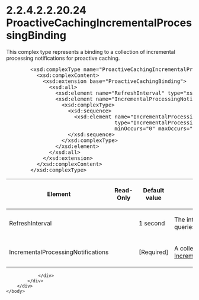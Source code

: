 <html dir="LTR" xmlns:mshelp="http://msdn.microsoft.com/mshelp" xmlns:ddue="http://ddue.schemas.microsoft.com/authoring/2003/5" xmlns:xlink="http://www.w3.org/1999/xlink" xmlns:tool="http://www.microsoft.com/tooltip">
    <head>
        <meta http-equiv="Content-Type" content="text/html; CHARSET=utf-8"></meta>
        <meta name="save" content="history"></meta>
        <title>2.2.4.2.2.20.24 ProactiveCachingIncrementalProcessingBinding</title>
        <xml>
            <mshelp:toctitle title="2.2.4.2.2.20.24 ProactiveCachingIncrementalProcessingBinding"></mshelp:toctitle>
            <mshelp:rltitle title="[MS-SSAS]: ProactiveCachingIncrementalProcessingBinding"></mshelp:rltitle>
            <mshelp:keyword index="A" term="26388866-4433-4d1f-835f-b48b72031786"></mshelp:keyword>
            <mshelp:attr name="DCSext.ContentType" value="open specification"></mshelp:attr>
            <mshelp:attr name="AssetID" value="26388866-4433-4d1f-835f-b48b72031786"></mshelp:attr>
            <mshelp:attr name="TopicType" value="kbRef"></mshelp:attr>
            <mshelp:attr name="DCSext.Title" value="[MS-SSAS]: ProactiveCachingIncrementalProcessingBinding" />
        </xml>
    </head>
    <body>
        <div id="header">
            <h1 class="heading">2.2.4.2.2.20.24 ProactiveCachingIncrementalProcessingBinding</h1>
        </div>
        <div id="mainSection">
            <div id="mainBody">
                <div id="allHistory" class="saveHistory"></div>
                <div id="sectionSection0" class="section" name="collapseableSection">
                    

<p>This complex type represents a binding to a collection of
incremental processing notifications for proactive caching. </p>

<dl>
<dd>
<div><pre>   &lt;xsd:complexType name=&quot;ProactiveCachingIncrementalProcessingBinding&quot; &gt;
     &lt;xsd:complexContent&gt;
       &lt;xsd:extension base=&quot;ProactiveCachingBinding&quot;&gt;
         &lt;xsd:all&gt;
           &lt;xsd:element name=&quot;RefreshInterval&quot; type=&quot;xsd:duration&quot; minOccurs=&quot;0&quot; /&gt;
           &lt;xsd:element name=&quot;IncrementalProcessingNotifications&quot; &gt;
             &lt;xsd:complexType&gt;
               &lt;xsd:sequence&gt;
                 &lt;xsd:element name=&quot;IncrementalProcessingNotification&quot;
                              type=&quot;IncrementalProcessingNotification&quot;
                              minOccurs=&quot;0&quot; maxOccurs=&quot;unbounded&quot;/&gt;
               &lt;/xsd:sequence&gt;
             &lt;/xsd:complexType&gt;
           &lt;/xsd:element&gt;
         &lt;/xsd:all&gt;
       &lt;/xsd:extension&gt;
     &lt;/xsd:complexContent&gt;
   &lt;/xsd:complexType&gt;
</pre></div>
</dd></dl>

<table>
 <thead>
  <tr>
   <th>
   <p>Element</p>
   </th>
   <th>
   <p>Read-Only</p>
   </th>
   <th>
   <p>Default value</p>
   </th>
   <th>
   <p>Description</p>
   </th>
  </tr>
 </thead>
 <tr>
  <td>
  <p>RefreshInterval</p>
  </td>
  <td>
  <p> </p>
  </td>
  <td>
  <p>1 second</p>
  </td>
  <td>
  <p>The interval for running the queries.</p>
  </td>
 </tr>
 <tr>
  <td>
  <p>IncrementalProcessingNotifications</p>
  </td>
  <td>
  <p> </p>
  </td>
  <td>
  <p>[Required]</p>
  </td>
  <td>
  <p>A collection of objects of type <a href="0e31649c-7dec-4288-841c-fb0da9c214bd.htm">IncrementalProcessingNotification</a>.</p>
  </td>
 </tr>
</table>

<p> </p>


                </div>
            </div>
        </div>
    </body>
</html>